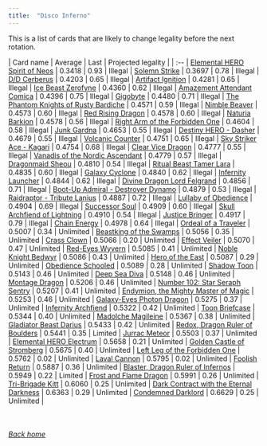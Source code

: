```yaml
---
title:  "Disco Inferno"
---
```


This is a list of cards that are likely to change legality before the next rotation.

| Card name | Average | Last | Projected legality |
| :-- |
[Elemental HERO Spirit of Neos](https://db.ygoprodeck.com/card/?search=Elemental%20HERO%20Spirit%20of%20Neos) | 0.3418 | 0.93 | Illegal |
[Solemn Strike](https://db.ygoprodeck.com/card/?search=Solemn%20Strike) | 0.3697 | 0.78 | Illegal |
[D/D Cerberus](https://db.ygoprodeck.com/card/?search=D/D%20Cerberus) | 0.4203 | 0.65 | Illegal |
[Artifact Ignition](https://db.ygoprodeck.com/card/?search=Artifact%20Ignition) | 0.4281 | 0.65 | Illegal |
[Ice Beast Zerofyne](https://db.ygoprodeck.com/card/?search=Ice%20Beast%20Zerofyne) | 0.4360 | 0.62 | Illegal |
[Amazement Attendant Comica](https://db.ygoprodeck.com/card/?search=Amazement%20Attendant%20Comica) | 0.4396 | 0.75 | Illegal |
[Gigobyte](https://db.ygoprodeck.com/card/?search=Gigobyte) | 0.4480 | 0.71 | Illegal |
[The Phantom Knights of Rusty Bardiche](https://db.ygoprodeck.com/card/?search=The%20Phantom%20Knights%20of%20Rusty%20Bardiche) | 0.4571 | 0.59 | Illegal |
[Nimble Beaver](https://db.ygoprodeck.com/card/?search=Nimble%20Beaver) | 0.4573 | 0.60 | Illegal |
[Red Rising Dragon](https://db.ygoprodeck.com/card/?search=Red%20Rising%20Dragon) | 0.4578 | 0.60 | Illegal |
[Naturia Barkion](https://db.ygoprodeck.com/card/?search=Naturia%20Barkion) | 0.4578 | 0.56 | Illegal |
[Right Arm of the Forbidden One](https://db.ygoprodeck.com/card/?search=Right%20Arm%20of%20the%20Forbidden%20One) | 0.4604 | 0.58 | Illegal |
[Junk Gardna](https://db.ygoprodeck.com/card/?search=Junk%20Gardna) | 0.4653 | 0.55 | Illegal |
[Destiny HERO - Dasher](https://db.ygoprodeck.com/card/?search=Destiny%20HERO%20-%20Dasher) | 0.4679 | 0.55 | Illegal |
[Volcanic Counter](https://db.ygoprodeck.com/card/?search=Volcanic%20Counter) | 0.4751 | 0.65 | Illegal |
[Sky Striker Ace - Kagari](https://db.ygoprodeck.com/card/?search=Sky%20Striker%20Ace%20-%20Kagari) | 0.4754 | 0.68 | Illegal |
[Clear Vice Dragon](https://db.ygoprodeck.com/card/?search=Clear%20Vice%20Dragon) | 0.4777 | 0.55 | Illegal |
[Vanadis of the Nordic Ascendant](https://db.ygoprodeck.com/card/?search=Vanadis%20of%20the%20Nordic%20Ascendant) | 0.4779 | 0.57 | Illegal |
[Dragonmaid Sheou](https://db.ygoprodeck.com/card/?search=Dragonmaid%20Sheou) | 0.4810 | 0.54 | Illegal |
[Ritual Beast Tamer Lara](https://db.ygoprodeck.com/card/?search=Ritual%20Beast%20Tamer%20Lara) | 0.4835 | 0.60 | Illegal |
[Galaxy Cyclone](https://db.ygoprodeck.com/card/?search=Galaxy%20Cyclone) | 0.4840 | 0.62 | Illegal |
[Infernity Launcher](https://db.ygoprodeck.com/card/?search=Infernity%20Launcher) | 0.4844 | 0.62 | Illegal |
[Divine Dragon Lord Felgrand](https://db.ygoprodeck.com/card/?search=Divine%20Dragon%20Lord%20Felgrand) | 0.4856 | 0.71 | Illegal |
[Boot-Up Admiral - Destroyer Dynamo](https://db.ygoprodeck.com/card/?search=Boot-Up%20Admiral%20-%20Destroyer%20Dynamo) | 0.4879 | 0.53 | Illegal |
[Raidraptor - Tribute Lanius](https://db.ygoprodeck.com/card/?search=Raidraptor%20-%20Tribute%20Lanius) | 0.4887 | 0.72 | Illegal |
[Lullaby of Obedience](https://db.ygoprodeck.com/card/?search=Lullaby%20of%20Obedience) | 0.4904 | 0.69 | Illegal |
[Successor Soul](https://db.ygoprodeck.com/card/?search=Successor%20Soul) | 0.4909 | 0.60 | Illegal |
[Skull Archfiend of Lightning](https://db.ygoprodeck.com/card/?search=Skull%20Archfiend%20of%20Lightning) | 0.4910 | 0.54 | Illegal |
[Justice Bringer](https://db.ygoprodeck.com/card/?search=Justice%20Bringer) | 0.4917 | 0.79 | Illegal |
[Chain Energy](https://db.ygoprodeck.com/card/?search=Chain%20Energy) | 0.4978 | 0.64 | Illegal |
[Ordeal of a Traveler](https://db.ygoprodeck.com/card/?search=Ordeal%20of%20a%20Traveler) | 0.5007 | 0.34 | Unlimited |
[Beastking of the Swamps](https://db.ygoprodeck.com/card/?search=Beastking%20of%20the%20Swamps) | 0.5056 | 0.35 | Unlimited |
[Crass Clown](https://db.ygoprodeck.com/card/?search=Crass%20Clown) | 0.5066 | 0.20 | Unlimited |
[Effect Veiler](https://db.ygoprodeck.com/card/?search=Effect%20Veiler) | 0.5070 | 0.47 | Unlimited |
[Red-Eyes Wyvern](https://db.ygoprodeck.com/card/?search=Red-Eyes%20Wyvern) | 0.5085 | 0.41 | Unlimited |
[Noble Knight Bedwyr](https://db.ygoprodeck.com/card/?search=Noble%20Knight%20Bedwyr) | 0.5086 | 0.43 | Unlimited |
[Hero of the East](https://db.ygoprodeck.com/card/?search=Hero%20of%20the%20East) | 0.5087 | 0.29 | Unlimited |
[Obedience Schooled](https://db.ygoprodeck.com/card/?search=Obedience%20Schooled) | 0.5089 | 0.28 | Unlimited |
[Shadow Toon](https://db.ygoprodeck.com/card/?search=Shadow%20Toon) | 0.5143 | 0.46 | Unlimited |
[Deep Sea Diva](https://db.ygoprodeck.com/card/?search=Deep%20Sea%20Diva) | 0.5148 | 0.46 | Unlimited |
[Montage Dragon](https://db.ygoprodeck.com/card/?search=Montage%20Dragon) | 0.5206 | 0.46 | Unlimited |
[Number 102: Star Seraph Sentry](https://db.ygoprodeck.com/card/?search=Number%20102:%20Star%20Seraph%20Sentry) | 0.5207 | 0.41 | Unlimited |
[Endymion, the Mighty Master of Magic](https://db.ygoprodeck.com/card/?search=Endymion,%20the%20Mighty%20Master%20of%20Magic) | 0.5253 | 0.46 | Unlimited |
[Galaxy-Eyes Photon Dragon](https://db.ygoprodeck.com/card/?search=Galaxy-Eyes%20Photon%20Dragon) | 0.5275 | 0.37 | Unlimited |
[Infernity Archfiend](https://db.ygoprodeck.com/card/?search=Infernity%20Archfiend) | 0.5322 | 0.42 | Unlimited |
[Toon Briefcase](https://db.ygoprodeck.com/card/?search=Toon%20Briefcase) | 0.5344 | 0.40 | Unlimited |
[Madolche Magileine](https://db.ygoprodeck.com/card/?search=Madolche%20Magileine) | 0.5367 | 0.38 | Unlimited |
[Gladiator Beast Darius](https://db.ygoprodeck.com/card/?search=Gladiator%20Beast%20Darius) | 0.5433 | 0.42 | Unlimited |
[Redox, Dragon Ruler of Boulders](https://db.ygoprodeck.com/card/?search=Redox,%20Dragon%20Ruler%20of%20Boulders) | 0.5441 | 0.35 | Limited |
[Jurrac Meteor](https://db.ygoprodeck.com/card/?search=Jurrac%20Meteor) | 0.5503 | 0.37 | Unlimited |
[Elemental HERO Electrum](https://db.ygoprodeck.com/card/?search=Elemental%20HERO%20Electrum) | 0.5658 | 0.21 | Unlimited |
[Golden Castle of Stromberg](https://db.ygoprodeck.com/card/?search=Golden%20Castle%20of%20Stromberg) | 0.5675 | 0.40 | Unlimited |
[Left Leg of the Forbidden One](https://db.ygoprodeck.com/card/?search=Left%20Leg%20of%20the%20Forbidden%20One) | 0.5762 | 0.02 | Unlimited |
[Laval Cannon](https://db.ygoprodeck.com/card/?search=Laval%20Cannon) | 0.5795 | 0.02 | Unlimited |
[Foolish Return](https://db.ygoprodeck.com/card/?search=Foolish%20Return) | 0.5887 | 0.36 | Unlimited |
[Blaster, Dragon Ruler of Infernos](https://db.ygoprodeck.com/card/?search=Blaster,%20Dragon%20Ruler%20of%20Infernos) | 0.5949 | 0.22 | Limited |
[Frost and Flame Dragon](https://db.ygoprodeck.com/card/?search=Frost%20and%20Flame%20Dragon) | 0.5991 | 0.26 | Unlimited |
[Tri-Brigade Kitt](https://db.ygoprodeck.com/card/?search=Tri-Brigade%20Kitt) | 0.6060 | 0.25 | Unlimited |
[Dark Contract with the Eternal Darkness](https://db.ygoprodeck.com/card/?search=Dark%20Contract%20with%20the%20Eternal%20Darkness) | 0.6363 | 0.29 | Unlimited |
[Condemned Darklord](https://db.ygoprodeck.com/card/?search=Condemned%20Darklord) | 0.6629 | 0.25 | Unlimited |

<br>

###### [Back home](index)